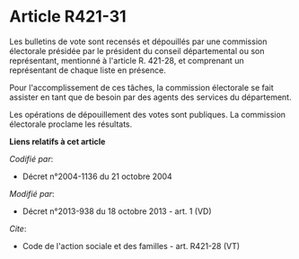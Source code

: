 # Article R421-31

Les bulletins de vote sont recensés et dépouillés par une commission électorale présidée par le président du conseil
départemental ou son représentant, mentionné à l'article R. 421-28, et comprenant un représentant de chaque liste en
présence. 

Pour l'accomplissement de ces tâches, la commission électorale se fait assister en tant que de besoin par des agents des
services du département. 

Les opérations de dépouillement des votes sont publiques. La commission électorale proclame les résultats.

**Liens relatifs à cet article**

_Codifié par_:

  - Décret n°2004-1136 du 21 octobre 2004

_Modifié par_:

  - Décret n°2013-938 du 18 octobre 2013 - art. 1 (VD)

_Cite_:

  - Code de l'action sociale et des familles - art. R421-28 (VT)

